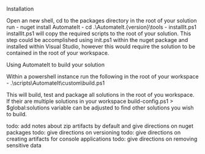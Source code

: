 Installation

Open an new shell, cd to the packages directory in the root of your solution  run 
	- nuget install AutomateIt
	- cd .\AutomateIt.{version}\tools
	- installIt.ps1
	  installIt.ps1 will copy the required scripts to the root of your solution. This step could be accomplished using init.ps1 within the nuget package and installed within Visual Studio, however this would require the solution to be contained in the root of your workspace.
	  

Using AutomateIt to build your solution

Within a powershell instance run the following in the root of your workspace
	- .\scripts\AutomateIt\custom\build.ps1

This will build, test and package all solutions in the root of you workspace. If their are multiple solutions in your workspace build-config.ps1 > $global:solutions variable can be adjusted to find other solutions you wish to build.

todo: add notes about zip artifacts by default and give directions on nuget packages
todo: give directions on versioning
todo: give directions on creating artifacts for console applications
todo: give directions on removing sensitive data
	
